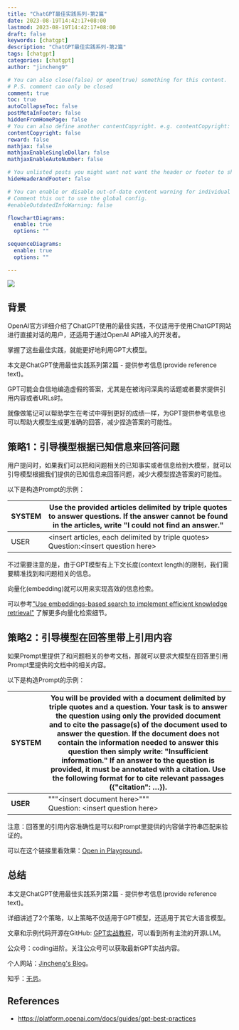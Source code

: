 ```yaml
---
title: "ChatGPT最佳实践系列-第2篇"
date: 2023-08-19T14:42:17+08:00
lastmod: 2023-08-19T14:42:17+08:00
draft: false
keywords: [chatgpt]
description: "ChatGPT最佳实践系列-第2篇"
tags: [chatgpt]
categories: [chatgpt]
author: "jincheng9"

# You can also close(false) or open(true) something for this content.
# P.S. comment can only be closed
comment: true
toc: true
autoCollapseToc: false
postMetaInFooter: false
hiddenFromHomePage: false
# You can also define another contentCopyright. e.g. contentCopyright: "This is another copyright."
contentCopyright: false
reward: false
mathjax: false
mathjaxEnableSingleDollar: false
mathjaxEnableAutoNumber: false

# You unlisted posts you might want not want the header or footer to show
hideHeaderAndFooter: false

# You can enable or disable out-of-date content warning for individual post.
# Comment this out to use the global config.
#enableOutdatedInfoWarning: false

flowchartDiagrams:
  enable: true
  options: ""

sequenceDiagrams: 
  enable: true
  options: ""

---
```


![](/img/wechat.png)

## 背景

OpenAI官方详细介绍了ChatGPT使用的最佳实践，不仅适用于使用ChatGPT网站进行直接对话的用户，还适用于通过OpenAI API接入的开发者。

掌握了这些最佳实践，就能更好地利用GPT大模型。

本文是ChatGPT使用最佳实践系列第2篇 - 提供参考信息(provide reference text)。

GPT可能会自信地编造虚假的答案，尤其是在被询问深奥的话题或者要求提供引用内容或者URLs时。

就像做笔记可以帮助学生在考试中得到更好的成绩一样，为GPT提供参考信息也可以帮助大模型生成更准确的回答，减少捏造答案的可能性。

## 策略1：引导模型根据已知信息来回答问题

用户提问时，如果我们可以把和问题相关的已知事实或者信息给到大模型，就可以引导模型根据我们提供的已知信息来回答问题，减少大模型捏造答案的可能性。

以下是构造Prompt的示例：

| SYSTEM | Use the provided articles delimited by triple quotes to answer questions. If the answer cannot be found in the articles, write "I could not find an answer." |
| ------ | ------------------------------------------------------------ |
| USER   | \<insert articles, each delimited by triple quotes\><br> Question:\<insert question here\> |

不过需要注意的是，由于GPT模型有上下文长度(context length)的限制，我们需要精准找到和问题相关的信息。

向量化(embedding)就可以用来实现高效的信息检索。

可以参考["Use embeddings-based search to implement efficient knowledge retrieval"](https://platform.openai.com/docs/guides/gpt-best-practices/tactic-use-embeddings-based-search-to-implement-efficient-knowledge-retrieval) 了解更多向量化检索细节。



## 策略2：引导模型在回答里带上引用内容

如果Prompt里提供了和问题相关的参考文档，那就可以要求大模型在回答里引用Prompt里提供的文档中的相关内容。

以下是构造Prompt的示例：

| **SYSTEM** | You will be provided with a document delimited by triple quotes and a question. Your task is to answer the question using only the provided document and to cite the passage(s) of the document used to answer the question. If the document does not contain the information needed to answer this question then simply write: "Insufficient information." If an answer to the question is provided, it must be annotated with a citation. Use the following format for to cite relevant passages ({"citation": …}). |
| ---------- | ------------------------------------------------------------ |
| **USER**   | """\<insert document here\>""" <br>Question: \<insert question here\> |

注意：回答里的引用内容准确性是可以和Prompt里提供的内容做字符串匹配来验证的。

可以在这个链接里看效果：[Open in Playground](https://platform.openai.com/playground/p/default-answer-with-citation)。



## 总结

本文是ChatGPT使用最佳实践系列第2篇 - 提供参考信息(provide reference text)。

详细讲述了2个策略，以上策略不仅适用于GPT模型，还适用于其它大语言模型。

文章和示例代码开源在GitHub: [GPT实战教程](https://github.com/jincheng9/gpt-tutorial)，可以看到所有主流的开源LLM。

公众号：coding进阶。关注公众号可以获取最新GPT实战内容。

个人网站：[Jincheng's Blog](https://jincheng9.github.io/)。

知乎：[无忌](https://www.zhihu.com/people/thucuhkwuji)。



## References

* https://platform.openai.com/docs/guides/gpt-best-practices

